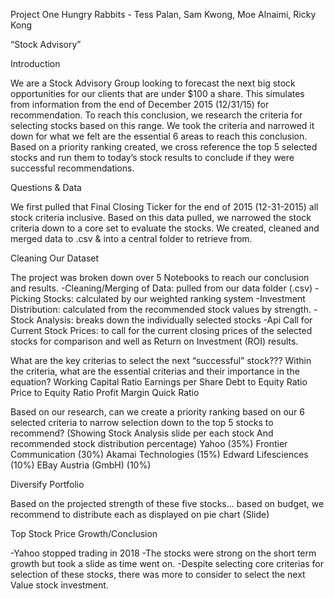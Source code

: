 Project One 
Hungry Rabbits - Tess Palan, Sam Kwong, Moe Alnaimi, Ricky Kong



“Stock Advisory”


Introduction

We are a Stock Advisory Group looking to forecast the next big stock opportunities for our clients that are under $100 a share. This simulates from information from the end of December 2015 (12/31/15)  for recommendation. To reach this conclusion, we research the criteria for selecting stocks based on this range. We took the criteria and narrowed it down for what we felt are the essential 6 areas to reach this conclusion. Based on a priority ranking created, we cross reference the top 5  selected stocks  and run them to today’s stock results to conclude if they were successful recommendations.

Questions & Data

We first pulled that Final Closing Ticker for the end of 2015 (12-31-2015) all stock criteria inclusive. Based on this data pulled, we narrowed the stock criteria down to a core set to evaluate the stocks. We created, cleaned and merged data to .csv & into a central folder to retrieve from. 

Cleaning Our Dataset

The project was broken down over 5 Notebooks to reach our conclusion and results.
	-Cleaning/Merging of Data: pulled from our data folder (.csv)
	-Picking Stocks: calculated by our weighted ranking system
	-Investment Distribution: calculated from the recommended stock     values by strength.	
	-Stock Analysis: breaks down the individually selected stocks 
	-Api Call for Current Stock Prices: to call for the current closing prices of the selected stocks for comparison and well as Return on Investment (ROI) results. 


What are the key criterias to select the next “successful” stock???
Within the criteria, what are the essential criterias and their importance in the equation? 
Working Capital Ratio 
Earnings per Share
Debt to Equity Ratio 
Price to Equity Ratio
Profit Margin
Quick Ratio

Based on our research, can we create a priority ranking based on our 6 selected criteria to narrow selection down to the top 5 stocks to recommend? (Showing Stock Analysis slide per each stock And recommended stock distribution  percentage)
Yahoo (35%)
Frontier Communication (30%)
Akamai Technologies (15%)
Edward Lifesciences (10%)
EBay Austria (GmbH) (10%)


Diversify Portfolio

Based on the projected strength of these five stocks... based on budget, we recommend to distribute each as displayed on pie chart (Slide)


Top Stock Price Growth/Conclusion

-Yahoo stopped trading in 2018
-The stocks  were strong on the short term growth but took a slide as time went on.
-Despite selecting core criterias for selection of these stocks, there was more to consider to select the next Value stock investment. 

